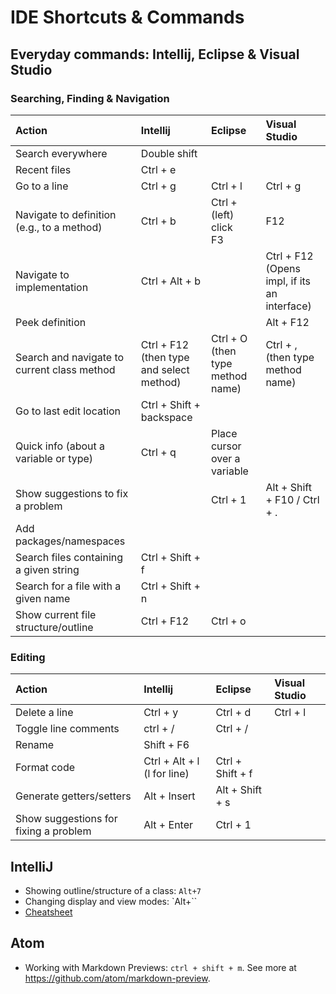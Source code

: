 # IDE Shortcuts & Commands

## Everyday commands: Intellij, Eclipse & Visual Studio

### Searching, Finding & Navigation

| Action | Intellij | Eclipse | Visual Studio |
|:------|:--------|:------|:-------|
|Search everywhere | Double shift |  |  |
|Recent files |Ctrl + e  |  |  |
|Go to a line | Ctrl + g| Ctrl + l | Ctrl + g |
|Navigate to definition (e.g., to a method)	| Ctrl + b |Ctrl + (left) click <br/> F3| F12 |
|Navigate to implementation | Ctrl + Alt + b |  | Ctrl + F12 (Opens impl, if its an interface) |
|Peek definition |  |  | Alt + F12 |
|Search and navigate to current class method | Ctrl + F12 (then type and select method) | Ctrl + O (then type method name) | Ctrl + , (then type method name)  |
|Go to last edit location | Ctrl + Shift + backspace |  |  |
|Quick info (about a variable or type) | Ctrl + q | Place cursor over a variable |  |
|Show suggestions to fix a problem| | Ctrl + 1 | Alt + Shift + F10 / Ctrl + . |
|Add packages/namespaces |  | 
|Search files containing a given string| Ctrl + Shift + f |  |  |
|Search for a file with a given name | Ctrl + Shift + n |  |  |
|Show current file structure/outline| Ctrl + F12 | Ctrl + o |  |


### Editing

| Action | Intellij | Eclipse | Visual Studio |
|:------|:--------|:------|:-------|
|Delete a line | Ctrl + y | Ctrl + d | Ctrl + l | 
|Toggle line comments | ctrl + / | Ctrl + / |  |
|Rename | Shift + F6 |   |  |
|Format code | Ctrl + Alt + l (l for line) | Ctrl + Shift + f| |
|Generate getters/setters| Alt + Insert | Alt + Shift + s |  |
|Show suggestions for fixing a problem| Alt + Enter | Ctrl + 1 |  |


## IntelliJ 
* Showing outline/structure of a class: ``Alt+7``
* Changing display and view modes: `Alt+\``
* [Cheatsheet](https://resources.jetbrains.com/storage/products/intellij-idea/docs/IntelliJIDEA_ReferenceCard.pdf)

## Atom

* Working with Markdown Previews: ``ctrl + shift + m``. See more at https://github.com/atom/markdown-preview.
  
